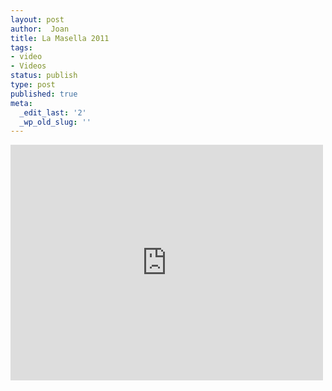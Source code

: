 ```yaml
---
layout: post
author:  Joan
title: La Masella 2011
tags:
- video
- Videos
status: publish
type: post
published: true
meta:
  _edit_last: '2'
  _wp_old_slug: ''
---
```

<iframe src="http://player.vimeo.com/video/18578054?title=0&amp;byline=0&amp;color=679AF1&amp;portrait=0" width="500" height="377" frameborder="0"></iframe>
